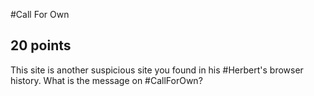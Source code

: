 #Call For Own
## 20 points
This site is another suspicious site you found in his #Herbert's browser history.
What is the message on #CallForOwn? 
